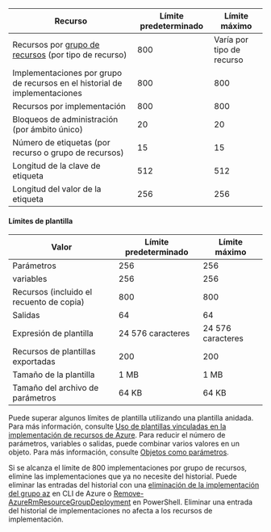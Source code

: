| Recurso | Límite predeterminado | Límite máximo |
| --- | --- | --- |
| Recursos por [grupo de recursos](../articles/azure-resource-manager/resource-group-overview.md#resource-groups) (por tipo de recurso) |800 |Varía por tipo de recurso |
| Implementaciones por grupo de recursos en el historial de implementaciones |800 |800 |
| Recursos por implementación |800 |800 |
| Bloqueos de administración (por ámbito único) |20 |20 |
| Número de etiquetas (por recurso o grupo de recursos) |15 |15 |
| Longitud de la clave de etiqueta |512 |512 |
| Longitud del valor de la etiqueta |256 |256 |


#### <a name="template-limits"></a>Límites de plantilla

| Valor | Límite predeterminado | Límite máximo |
| --- | --- | --- |
| Parámetros |256 |256 |
| variables |256 |256 |
| Recursos (incluido el recuento de copia) |800 |800 |
| Salidas |64 |64 |
| Expresión de plantilla |24 576 caracteres |24 576 caracteres |
| Recursos de plantillas exportadas |200 |200 | 
| Tamaño de la plantilla |1 MB |1 MB |
| Tamaño del archivo de parámetros |64 KB |64 KB |

Puede superar algunos límites de plantilla utilizando una plantilla anidada. Para más información, consulte [Uso de plantillas vinculadas en la implementación de recursos de Azure](../articles/azure-resource-manager/resource-group-linked-templates.md). Para reducir el número de parámetros, variables o salidas, puede combinar varios valores en un objeto. Para más información, consulte [Objetos como parámetros](../articles/azure-resource-manager/resource-manager-objects-as-parameters.md).

Si se alcanza el límite de 800 implementaciones por grupo de recursos, elimine las implementaciones que ya no necesite del historial. Puede eliminar las entradas del historial con una [eliminación de la implementación del grupo az](/cli/azure/group/deployment#az_group_deployment_delete) en CLI de Azure o [Remove-AzureRmResourceGroupDeployment](/powershell/module/azurerm.resources/remove-azurermresourcegroupdeployment) en PowerShell. Eliminar una entrada del historial de implementaciones no afecta a los recursos de implementación. 
